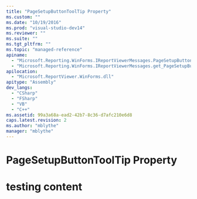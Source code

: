 ```yaml
---
title: "PageSetupButtonToolTip Property"
ms.custom: ""
ms.date: "10/19/2016"
ms.prod: "visual-studio-dev14"
ms.reviewer: ""
ms.suite: ""
ms.tgt_pltfrm: ""
ms.topic: "managed-reference"
apiname: 
  - "Microsoft.Reporting.WinForms.IReportViewerMessages.PageSetupButtonToolTip"
  - "Microsoft.Reporting.WinForms.IReportViewerMessages.get_PageSetupButtonToolTip"
apilocation: 
  - "Microsoft.ReportViewer.WinForms.dll"
apitype: "Assembly"
dev_langs: 
  - "CSharp"
  - "FSharp"
  - "VB"
  - "C++"
ms.assetid: 99a3a68a-ead2-42b7-8c36-d7afc210e6d8
caps.latest.revision: 2
ms.author: "mblythe"
manager: "mblythe"
---
```

# PageSetupButtonToolTip Property
# testing content
